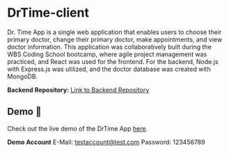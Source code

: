 # DrTime-client
Dr. Time App is a single web application that enables users to choose their primary doctor, change their primary doctor, make appointments, and view doctor information. This application was collaboratively built during the WBS Coding School bootcamp, where agile project management was practiced, and React was used for the frontend. For the backend, Node.js with Express.js was utilized, and the doctor database was created with MongoDB.

**Backend Repository:**
[Link to Backend Repository](https://github.com/epinark/DrTime-server)

## Demo 🚀
Check out the live demo of the DrTime App [here](https://drtime.netlify.app/).

**Demo Account**
E-Mail: testaccount@test.com
Password: 123456789
